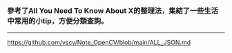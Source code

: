 
### 參考了All You Need To Know About X的整理法，集結了一些生活中常用的小tip，方便分類查詢。

* * *

https://github.com/vscv/Note_OpenCV/blob/main/ALL_JSON.md
